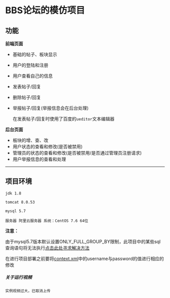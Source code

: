 BBS论坛的模仿项目
=================

## 功能

<b>前端页面</b>

* 基础的帖子、板块显示
* 用户的登陆和注册
* 用户查看自己的信息
* 发表帖子/回复
* 删除帖子/回复
* 举报帖子/回复(举报信息会在后台处理)

	在发表帖子/回复时使用了百度的```ueditor```文本编辑器

<b>后台页面</b>

* 板块的增、查、改
* 用户状态的查看和修改(是否被禁用)
* 管理员的状态的查看和修改(是否被禁用/是否通过管理员注册请求)
* 用户举报信息的查看和处理

-------

## 项目环境

	jdk 1.8
	
	tomcat 8.0.53
	
	mysql 5.7 
	
	服务器 阿里云服务器 系统：CentOS 7.6 64位

<b>注意：</b>

由于mysql5.7版本默认设置ONLY_FULL_GROUP_BY限制，此项目中的某些sql查询语句将无法执行[点击此处寻求解决方法](https://www.cnblogs.com/fswhq/p/9729761.html "针对mysql5.7的解决方法")
	
在进行项目部署之前要将[context.xml](https://github.com/shenjuyu/BBS/blob/master/WebContent/META-INF/context.xml)中的username与password的值进行相应的修改
	
##### 关于运行视频

	实例视频过大，已取消上传